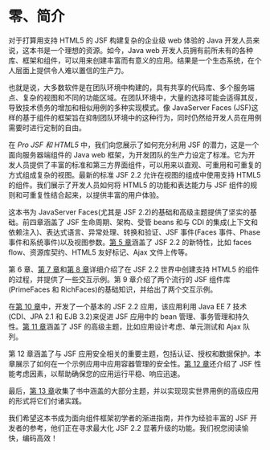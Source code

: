 # 零、简介

对于打算用支持 HTML5 的 JSF 构建复杂的企业级 web 体验的 Java 开发人员来说，这本书是一个理想的资源。如今，Java web 开发人员拥有前所未有的各种库、框架和组件，可以用来创建丰富而有意义的应用。结果是一个生态系统，在个人层面上提供令人难以置信的生产力。

也就是说，大多数软件是在团队环境中构建的，具有共享的代码库、多个服务端点、复杂的视图和不同的功能区域。在团队环境中，大量的选择可能会适得其反，导致技术债务的增加和相似用例的多种实现模式。像 JavaServer Faces (JSF)这样的基于组件的框架旨在抑制团队环境中的这种行为，同时仍然给开发人员在用例需要时进行定制的自由。

在 *Pro JSF 和 HTML5* 中，我们向您展示了如何充分利用 JSF 的潜力，这是一个面向服务器端组件的 Java web 框架，为开发团队的生产力设定了标准。它为开发人员提供了丰富的标准和第三方界面组件，可以用来以直观、可重用和可重复的方式组成复杂的视图。最新的标准 JSF 2.2 允许在视图的组成中使用支持 HTML5 的组件。我们展示了开发人员如何将 HTML5 的功能和表达能力与 JSF 组件的规则和可重复性结合起来，以提供丰富的用户体验。

这本书为 JavaServer Faces(尤其是 JSF 2.2)的基础和高级主题提供了坚实的基础。前四章涵盖了 JSF 生命周期、架构、受管 beans 和与 CDI 的集成(上下文和依赖注入)、表达式语言、异常处理、转换和验证、JSF 事件(Faces 事件、Phase 事件和系统事件)以及视图参数。[第 5 章](05.html)涵盖了 JSF 2.2 的新特性，比如 faces flow、资源库契约、HTML5 友好标记、Ajax 文件上传等。

第 6 章、[第 7 章](07.html)和[第 8 章](08.html)详细介绍了在 JSF 2.2 世界中创建支持 HTML5 的组件的过程，并提供了一些交互示例。第 9 章介绍了两个流行的 JSF 组件库(PrimeFaces 和 RichFaces)的基础知识，并给出了两个交互示例。

在[第 10 章](10.html)中，开发了一个基本的 JSF 2.2 应用，该应用利用 Java EE 7 技术(CDI、JPA 2.1 和 EJB 3.2)来促进 JSF 应用中的 bean 管理、事务管理和持久性。[第 11 章](11.html)涵盖了 JSF 的高级主题，比如应用设计考虑、单元测试和 Ajax 队列。

第 12 章涵盖了与 JSF 应用安全相关的重要主题，包括认证、授权和数据保护。本章展示了如何在一个示例应用中应用容器管理的安全性。[第 12 章](12.html)还介绍了 JSF 性能考虑因素，以帮助确保您的应用运行平稳、响应迅速。

最后，[第 13 章](13.html)收集了书中涵盖的大部分主题，并以实现现实世界用例的高级应用的形式将它们付诸实践。

我们希望这本书成为面向组件框架初学者的渐进指南，并作为经验丰富的 JSF 开发者的参考，他们正在寻求最大化 JSF 2.2 显著升级的功能。我们祝您阅读愉快，编码高效！